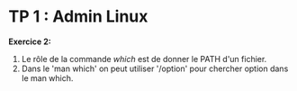 # TP 1 : Admin Linux

**Exercice 2:**
1. Le rôle de la commande *which* est de donner le PATH d'un fichier.
2. Dans le 'man which' on peut utiliser '/option' pour chercher option dans le man which.
